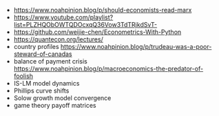 * https://www.noahpinion.blog/p/should-economists-read-marx
* https://www.youtube.com/playlist?list=PLZHQObOWTQDOcxqQ36Vow3TdTRjkdSvT-
* https://github.com/weijie-chen/Econometrics-With-Python
* https://quantecon.org/lectures/
* country profiles https://www.noahpinion.blog/p/trudeau-was-a-poor-steward-of-canadas
* balance of payment crisis https://www.noahpinion.blog/p/macroeconomics-the-predator-of-foolish
* IS-LM model dynamics
* Phillips curve shifts
* Solow growth model convergence
* game theory payoff matrices
